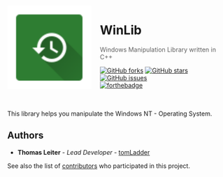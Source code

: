 <img src="https://github.com/tomLadder/BitSync/blob/master/BitSync/src/assets/icon_square_green.svg" align="left" width="192px" height="192px"/>
<img align="left" width="0" height="192px" hspace="10"/>

# WinLib
> Windows Manipulation Library written in C++

[![GitHub forks](https://img.shields.io/github/forks/tomLadder/OpenPass.svg?style=flat-square)](https://github.com/tomLadder/BitSync/network)
[![GitHub stars](https://img.shields.io/github/stars/tomLadder/OpenPass.svg?style=flat-square)](https://github.com/tomLadder/BitSync/stargazers)
[![GitHub issues](https://img.shields.io/github/issues/tomLadder/OpenPass.svg?style=flat-square)](https://github.com/tomLadder/BitSync/issues)<br>
[![forthebadge](http://forthebadge.com/images/badges/powered-by-electricity.svg)](http://forthebadge.com)

</br>
</br>
This library helps you manipulate the Windows NT - Operating System.

<br>

## Authors

* **Thomas Leiter** - *Lead Developer* - [tomLadder](https://github.com/tomLadder)

See also the list of [contributors](https://github.com/tomLadder/OpenPass/contributors) who participated in this project.
